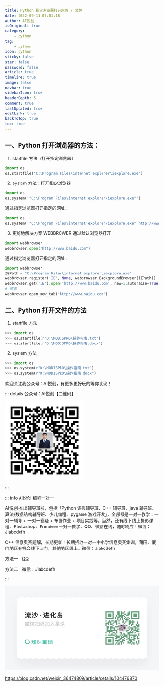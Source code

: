 ```yaml
---
title: Python 指定浏览器打开网页 / 文件
date: 2022-09-11 07:01:18
author: AI悦创
isOriginal: true
category: 
    - python
tag:
    - python
icon: python
sticky: false
star: false
password: false
article: true
timeline: true
image: false
navbar: true
sidebarIcon: true
headerDepth: 5
comment: true
lastUpdated: true
editLink: true
backToTop: true
toc: true
---
```


## 一、Python 打开浏览器的方法：

1. startfile 方法（打开指定浏览器）

```python
import os
os.startfile("C:\Program Files\internet explorer\iexplore.exe")
```

2. system 方法：打开指定浏览器

```python
import os
os.system('"C:\Program Files\internet explorer\iexplore.exe"')
```

通过指定浏览器打开指定的网址：

```python
import os
os.system('"C:\Program Files\internet explorer\iexplore.exe" http://www.baidu.com')
```

3. 更好地解决方案 WEBBROWER 通过默认浏览器打开

```python
import webbrowser
webbrowser.open("http://www.baidu.com")
```

通过指定浏览器打开指定的网址：

```python
import webbrowser
IEPath = "C:\Program Files\internet explorer\iexplore.exe"
webbrowser.register('IE', None, webbrowser.BackgroundBrowser(IEPath))
webbrowser.get('IE').open('http://www.baidu.com', new=1,autoraise=True)
# 或者
webbrowser.open_new_tab('http://www.baidu.com')
```

## 二、Python 打开文件的方法

1. startfile 方法

```python
>>> import os
>>> os.startfile(r"D:\MODISPRO\操作指南.txt")
>>> os.startfile(r"D:\MODISPRO\操作指南.docx")
```

2. system 方法 

```python
>>> import os
>>> os.system(r"D:\MODISPRO\操作指南.txt")
>>> os.system(r"D:\MODISPRO\操作指南.docx")
```

欢迎关注我公众号：AI悦创，有更多更好玩的等你发现！

::: details 公众号：AI悦创【二维码】

![](/gzh.jpg)

:::

::: info AI悦创·编程一对一

AI悦创·推出辅导班啦，包括「Python 语言辅导班、C++ 辅导班、java 辅导班、算法/数据结构辅导班、少儿编程、pygame 游戏开发」，全部都是一对一教学：一对一辅导 + 一对一答疑 + 布置作业 + 项目实践等。当然，还有线下线上摄影课程、Photoshop、Premiere 一对一教学、QQ、微信在线，随时响应！微信：Jiabcdefh

C++ 信息奥赛题解，长期更新！长期招收一对一中小学信息奥赛集训，莆田、厦门地区有机会线下上门，其他地区线上。微信：Jiabcdefh

方法一：[QQ](http://wpa.qq.com/msgrd?v=3&uin=1432803776&site=qq&menu=yes)

方法二：微信：Jiabcdefh

:::

![](/zsxq.jpg)

https://blog.csdn.net/weixin_36474809/article/details/104476870
